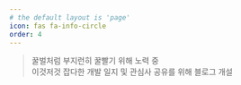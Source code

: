 ```yaml
---
# the default layout is 'page'
icon: fas fa-info-circle
order: 4
---
```


> 꿀벌처럼 부지런히 꿀빨기 위해 노력 중  
> 이것저것 잡다한 개발 일지 및 관심사 공유를 위해 블로그 개설



